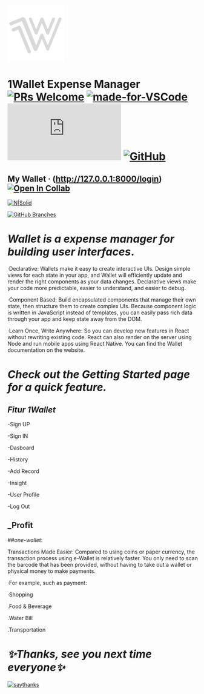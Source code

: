 <img src="https://raw.githubusercontent.com/ahmadfahrurrozi24/1Wallet/tester/public/img/logo.png" width="150px">

# 1Wallet Expense Manager   [![PRs Welcome](https://img.shields.io/badge/PRs-welcome-brightgreen.svg?style=flat-square)](http://makeapullrequest.com)    [![made-for-VSCode](https://img.shields.io/badge/Made%20for-VSCode-1f425f.svg)](https://code.visualstudio.com/)    [![GitHub commits](https://badgen.net/github/commits/Naereen/Strapdown.js)](https://GitHub.com/ahmadfahrurrozi24/1Wallet/commit/)     [![GitHub](https://badgen.net/badge/icon/github?icon=github&label)](https://github.com/ahmadfahrurrozi24/1Wallet) 



## My Wallet · (http://127.0.0.1:8000/login)   [![Open In Collab](https://colab.research.google.com/assets/colab-badge.svg)](https://colab.research.google.com/github/Naereen/badges)


[![N|Solid](https://cldup.com/dTxpPi9lDf.thumb.png)](https://nodesource.com/products/nsolid)   

[![GitHub Branches](https://badgen.net/github/branches/ahmadfahrurrozi24/1Wallet)](https://github.com/ahmadfahrurrozi24/1Wallet/)


# _Wallet is a expense manager for building user interfaces_.

   ·Declarative: Wallets make it easy to create interactive UIs. Design simple views for each state in your app, and Wallet will efficiently update and render the right components as your data changes. Declarative views make your code more predictable, easier to understand, and easier to debug.

  ·Component Based: Build encapsulated components that manage their own state, then structure them to create complex UIs. Because component logic is written in JavaScript instead of templates, you can easily pass rich data through your app and keep state away from the DOM.

  ·Learn Once, Write Anywhere: So you can develop new features in React without rewriting existing code. React can also render on the server using Node and run mobile apps using React Native.
You can find the Wallet documentation on the website.

# _Check out the Getting Started page for a quick feature._

## _Fitur 1Wallet_

 -Sign UP
 
 -Sign IN
 
 -Dasboard
 
 -History
 
 -Add Record
 
 -Insight
 
 -User Profile
 
 -Log Out

## _Profit
##_one-wallet_:

Transactions Made Easier:
Compared to using coins or paper currency, the transaction process using e-Wallet is relatively faster.
You only need to scan the barcode that has been provided, without having to take out a wallet or physical money to make payments.

·For example, such as payment:

·Shopping

.Food & Beverage

.Water Bill

.Transportation

# _✨Thanks, see you next time everyone✨_

 [![saythanks](https://img.shields.io/badge/say-thanks-ff69b4.svg)](https://github.com/ahmadfahrurrozi24?tab=repositories/to/ahmadfahrurrozi24)













